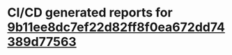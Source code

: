 # CI/CD generated reports for [9b11ee8dc7ef22d82ff8f0ea672dd74389d77563](https://github.com/hydephp/develop/commit/9b11ee8dc7ef22d82ff8f0ea672dd74389d77563)
